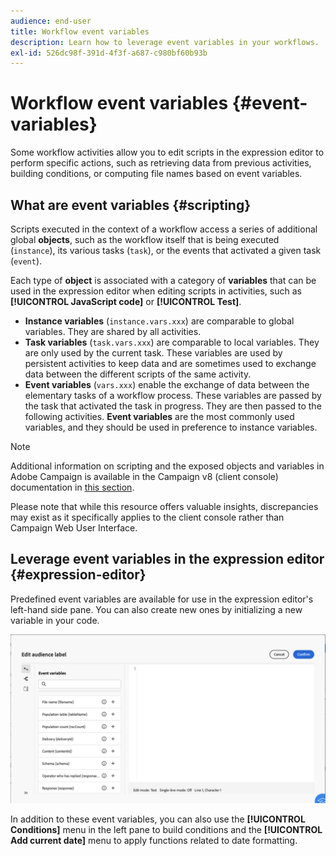 ```yaml
---
audience: end-user
title: Workflow event variables
description: Learn how to leverage event variables in your workflows.
exl-id: 526dc98f-391d-4f3f-a687-c980bf60b93b
---
```

# Workflow event variables {#event-variables}

Some workflow activities allow you to edit scripts in the expression editor to perform specific actions, such as retrieving data from previous activities, building conditions, or computing file names based on event variables.

## What are event variables {#scripting}

Scripts executed in the context of a workflow access a series of additional global **objects**, such as the workflow itself that is being executed (`instance`), its various tasks (`task`), or the events that activated a given task (`event`).

Each type of **object** is associated with a category of **variables** that can be used in the expression editor when editing scripts in activities, such as **[!UICONTROL JavaScript code]** or **[!UICONTROL Test]**.

* **Instance variables** (`instance.vars.xxx`) are comparable to global variables. They are shared by all activities.
* **Task variables** (`task.vars.xxx`) are comparable to local variables. They are only used by the current task. These variables are used by persistent activities to keep data and are sometimes used to exchange data between the different scripts of the same activity.
* **Event variables** (`vars.xxx`) enable the exchange of data between the elementary tasks of a workflow process. These variables are passed by the task that activated the task in progress. They are then passed to the following activities. **Event variables** are the most commonly used variables, and they should be used in preference to instance variables.

>[!NOTE]
>
>Additional information on scripting and the exposed objects and variables in Adobe Campaign is available in the Campaign v8 (client console) documentation in [this section](https://experienceleague.adobe.com/en/docs/campaign/automation/workflows/advanced-management/javascript-scripts-and-templates).
>
>Please note that while this resource offers valuable insights, discrepancies may exist as it specifically applies to the client console rather than Campaign Web User Interface.

## Leverage event variables in the expression editor {#expression-editor}

Predefined event variables are available for use in the expression editor's left-hand side pane. You can also create new ones by initializing a new variable in your code.

![Screenshot showing predefined event variables in the expression editor's left-hand side pane](assets/event-variables.png)

In addition to these event variables, you can also use the **[!UICONTROL Conditions]** menu in the left pane to build conditions and the **[!UICONTROL Add current date]** menu to apply functions related to date formatting.